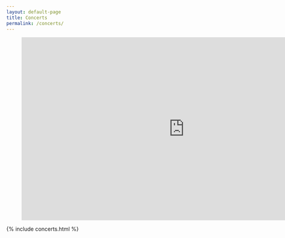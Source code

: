 ```yaml
---
layout: default-page
title: Concerts
permalink: /concerts/
---
```

<figure>
<div class="imagebox">
<iframe width="853" height="480" src="https://www.youtube.com/embed/QKIEUIM4Wf4?rel=0&amp;controls=0&amp;showinfo=0" frameborder="0" allowfullscreen></iframe>
</div>
</figure>
{% include concerts.html %}
